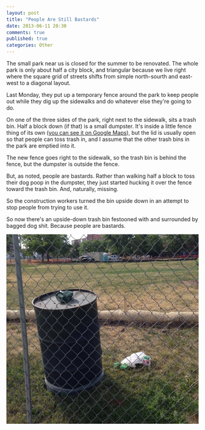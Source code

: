 ```yaml
---
layout: post
title: "People Are Still Bastards"
date: 2013-06-11 20:30
comments: true
published: true
categories: Other
---
```

The small park near us is closed for the summer to be renovated. The whole park is only about half a city block, and triangular because we live right where the square grid of streets shifts from simple north-sourth and east-west to a diagonal layout.

Last Monday, they put up a temporary fence around the park to keep people out while they dig up the sidewalks and do whatever else they're going to do.

On one of the three sides of the park, right next to the sidewalk, sits a trash bin. Half a block down (if that) is a small dumpster. It's inside a little fence thing of its own ([you can see it on Google Maps](https://maps.google.com/?ll=39.748097,-104.983198&spn=0.001718,0.00225&t=m&z=19&layer=c&cbll=39.748034,-104.983282&panoid=PPVDtfh-opdhRUGs71HGXw&cbp=12,157.82,,1,17.06)), but the lid is usually open so that people can toss trash in, and I assume that the other trash bins in the park are emptied into it.

The new fence goes right to the sidewalk, so the trash bin is behind the fence, but the dumpster is outside the fence.

But, as noted, people are bastards. Rather than walking half a block to toss their dog poop in the dumpster, they just started hucking it over the fence toward the trash bin. And, naturally, missing.

So the construction workers turned the bin upside down in an attempt to stop people from trying to use it.

So now there's an upside-down trash bin festooned with and surrounded by bagged dog shit. Because people are bastards.

<img src="/files/images/trash_2013.06.11.jpg" align="center" alt="Trash bin">
